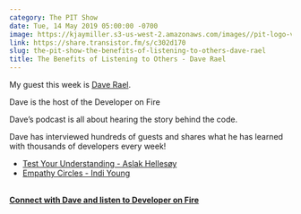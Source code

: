 ```yaml
---
category: The PIT Show
date: Tue, 14 May 2019 05:00:00 -0700
image: https://kjaymiller.s3-us-west-2.amazonaws.com/images//pit-logo-v5.jpg
link: https://share.transistor.fm/s/c302d170
slug: the-pit-show-the-benefits-of-listening-to-others-dave-rael
title: The Benefits of Listening to Others - Dave Rael
---
```


<p>My guest this week is <a href="https://developeronfire.com/">Dave Rael</a>.</p><p>Dave is the host of the Developer on Fire</p><p>Dave’s podcast is all about hearing the story behind the code.</p><p>Dave has interviewed hundreds of guests and shares what he has learned with thousands of developers every week!</p><ul>
<li><a href="https://developeronfire.com/podcast/episode-022-aslak-hellesoy-testing-your-understanding">Test Your Understanding - Aslak Hellesøy</a></li>
<li><a href="https://developeronfire.com/podcast/episode-265-indi-young-empathy-in-the-problem-space">Empathy Circles - Indi Young</a></li>
</ul><p><a href="https://developeronfire.com/"><strong><br />Connect with Dave and listen to Developer on Fire</strong></a></p>